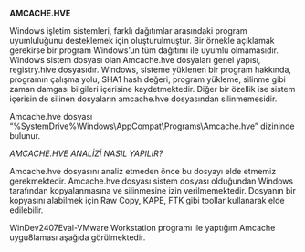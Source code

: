 **AMCACHE.HVE**

Windows işletim sistemleri, farklı dağıtımlar arasındaki program uyumluluğunu desteklemek için oluşturulmuştur. 
Bir örnekle açıklamak gerekirse bir program Windows’un tüm dağıtımı ile uyumlu olmamasıdır.
Windows sistem dosyası olan Amcache.hve dosyaları genel yapısı, registry.hive dosyasıdır.
Windows, sisteme yüklenen bir program hakkında, programın çalışma yolu, SHA1 hash değeri, program yükleme, silinme gibi zaman damgası bilgileri içerisine kaydetmektedir. 
Diğer bir özellik ise sistem içerisin de silinen dosyaların amcache.hve dosyasından silinmemesidir.

Amcache.hve dosyası “%SystemDrive%\Windows\AppCompat\Programs\Amcache.hve” dizininde bulunur.

*AMCACHE.HVE ANALİZİ NASIL YAPILIR?*

Amcache.hve dosyasını analiz etmeden önce bu dosyayı elde etmemiz gerekmektedir.
Amcache.hve dosyası sistem dosyası olduğundan Windows tarafından kopyalanmasına ve silinmesine izin verilmemektedir.
Dosyanın bir kopyasını alabilmek için Raw Copy, KAPE, FTK gibi toollar kullanarak elde edilebilir.

WinDev2407Eval-VMware Workstation programı ile yaptığım Amcache uygu8laması aşağıda görülmektedir.




